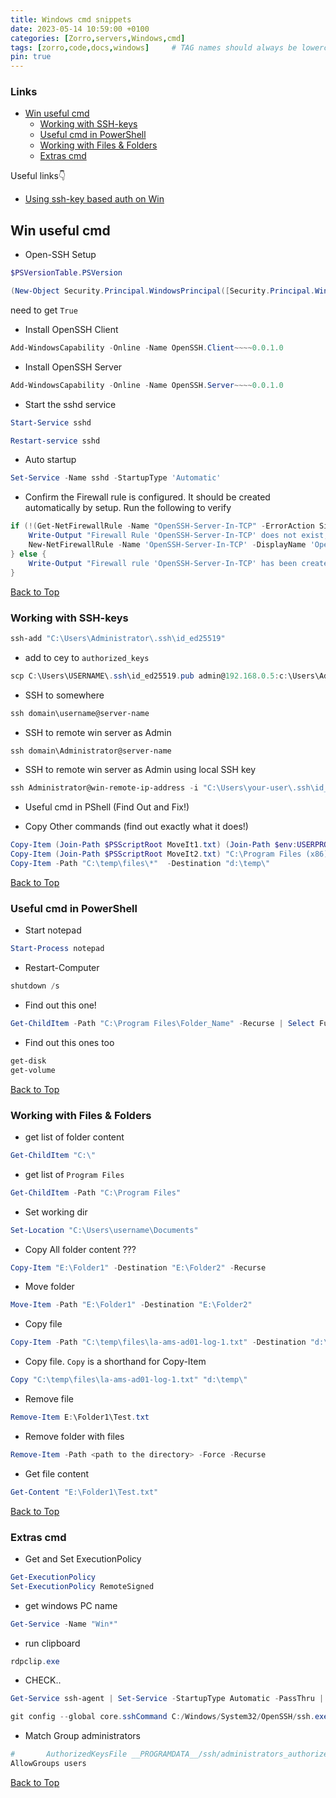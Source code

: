 ```yaml
---
title: Windows cmd snippets
date: 2023-05-14 10:59:00 +0100
categories: [Zorro,servers,Windows,cmd]
tags: [zorro,code,docs,windows]     # TAG names should always be lowercase
pin: true
---
```

### Links

- [Win useful cmd](#win-useful-cmd)
  - [Working with SSH-keys](#working-with-ssh-keys)
  - [Useful cmd in PowerShell](#useful-cmd-in-powershell)
  - [Working with Files \& Folders](#working-with-files--folders)
  - [Extras cmd](#extras-cmd)

Useful links👇

- [Using ssh-key based auth on Win](https://woshub.com/using-ssh-key-based-authentication-on-windows/)

## Win useful cmd

- Open-SSH Setup

```powershell
$PSVersionTable.PSVersion
```

```powershell
(New-Object Security.Principal.WindowsPrincipal([Security.Principal.WindowsIdentity]::GetCurrent())).IsInRole([Security.Principal.WindowsBuiltInRole]::Administrator)
```

need to get `True`

- Install OpenSSH Client

```powershell
Add-WindowsCapability -Online -Name OpenSSH.Client~~~~0.0.1.0
```

- Install OpenSSH Server

```powershell
Add-WindowsCapability -Online -Name OpenSSH.Server~~~~0.0.1.0
```

- Start the sshd service

```powershell
Start-Service sshd
```

```powershell
Restart-service sshd
```

- Auto startup

```powershell
Set-Service -Name sshd -StartupType 'Automatic'
```

- Confirm the Firewall rule is configured. It should be created automatically by setup. Run the following to verify

```powershell
if (!(Get-NetFirewallRule -Name "OpenSSH-Server-In-TCP" -ErrorAction SilentlyContinue | Select-Object Name, Enabled)) {
    Write-Output "Firewall Rule 'OpenSSH-Server-In-TCP' does not exist, creating it..."
    New-NetFirewallRule -Name 'OpenSSH-Server-In-TCP' -DisplayName 'OpenSSH Server (sshd)' -Enabled True -Direction Inbound -Protocol TCP -Action Allow -LocalPort 22
} else {
    Write-Output "Firewall rule 'OpenSSH-Server-In-TCP' has been created and exists."
}
```

[Back to Top](#links)

### Working with SSH-keys

```powershell
ssh-add "C:\Users\Administrator\.ssh\id_ed25519"
```

- add to cey to `authorized_keys`

```powershell
scp C:\Users\USERNAME\.ssh\id_ed25519.pub admin@192.168.0.5:c:\Users\Admininstrator\.ssh\authorized_keys
```

- SSH to somewhere

```powershell
ssh domain\username@server-name
```

- SSH to remote win server as Admin

```powershell
ssh domain\Administrator@server-name
```

- SSH to remote win server as Admin using local SSH key

```powershell
ssh Administrator@win-remote-ip-address -i "C:\Users\your-user\.ssh\id_ed25519"
```

- Useful cmd in PShell (Find Out and Fix!)

- Copy Other commands (find out exactly what it does!)

```powershell
Copy-Item (Join-Path $PSScriptRoot MoveIt1.txt) (Join-Path $env:USERPROFILE "\AppData\Roaming\") -Force
Copy-Item (Join-Path $PSScriptRoot MoveIt2.txt) "C:\Program Files (x86)\" -Force
Copy-Item -Path "C:\temp\files\*"  -Destination "d:\temp\"
```

[Back to Top](#links)

### Useful cmd in PowerShell

- Start notepad

```powershell
Start-Process notepad
```

- Restart-Computer

```powershell
shutdown /s
```

- Find out this one!

```powershell
Get-ChildItem -Path "C:\Program Files\Folder_Name" -Recurse | Select FullName
```

- Find out this ones too

```powershell
get-disk
get-volume
```

[Back to Top](#links)

### Working with Files & Folders

- get list of folder content

```powershell
Get-ChildItem "C:\"
```

- get list of `Program Files`

```powershell
Get-ChildItem -Path "C:\Program Files"
```

- Set working dir

```powershell
Set-Location "C:\Users\username\Documents"
```

- Copy All folder content ???

```powershell
Copy-Item "E:\Folder1" -Destination "E:\Folder2" -Recurse
```

- Move folder

```powershell
Move-Item -Path "E:\Folder1" -Destination "E:\Folder2"
```

- Copy file

```powershell
Copy-Item -Path "C:\temp\files\la-ams-ad01-log-1.txt" -Destination "d:\temp\"
```

- Copy file. `Copy` is a shorthand for Copy-Item

```powershell
Copy "C:\temp\files\la-ams-ad01-log-1.txt" "d:\temp\"
```

- Remove file

```powershell
Remove-Item E:\Folder1\Test.txt
```

- Remove folder with files

```powershell
Remove-Item -Path <path to the directory> -Force -Recurse
```

- Get file content

```powershell
Get-Content "E:\Folder1\Test.txt"
```

[Back to Top](#links)

### Extras cmd

- Get and Set ExecutionPolicy

```powershell
Get-ExecutionPolicy
Set-ExecutionPolicy RemoteSigned
```

- get windows PC name

```powershell
Get-Service -Name "Win*"
```

- run clipboard

```powershell
rdpclip.exe
```

- CHECK..

```powershell
Get-Service ssh-agent | Set-Service -StartupType Automatic -PassThru | Start-Service
```

```powershell
git config --global core.sshCommand C:/Windows/System32/OpenSSH/ssh.exe
```

- Match Group administrators

```powershell
#       AuthorizedKeysFile __PROGRAMDATA__/ssh/administrators_authorized_keys
AllowGroups users
```

[Back to Top](#links)

